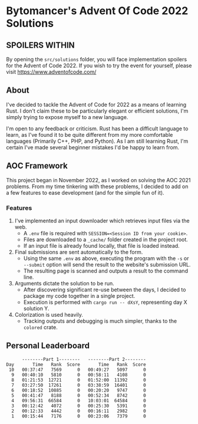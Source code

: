 # Bytomancer's Advent Of Code 2022 Solutions

## SPOILERS WITHIN

By opening the `src/solutions` folder,
you will face implementation spoilers for the Advent of Code 2022.
If you wish to try the event for yourself,
please visit https://www.adventofcode.com/

## About

I've decided to tackle the Advent of Code for 2022 as a means of learning Rust.
I don't claim these to be particularly elegant or efficient solutions,
I'm simply trying to expose myself to a new language.

I'm open to any feedback or criticism.
Rust has been a difficult language to learn,
as I've found it to be quite different from my more comfortable languages
(Primarily C++, PHP, and Python).
As I am still learning Rust,
I'm certain I've made several beginner mistakes I'd be happy to learn from.

## AOC Framework

This project began in November 2022,
as I worked on solving the AOC 2021 problems.
From my time tinkering with these problems,
I decided to add on a few features to ease development
(and for the simple fun of it).

### Features

1. I've implemented an input downloader which retrieves input files via the web.
   - A `.env` file is required with `SESSION=<Session ID from your cookie>`.
   - Files are downloaded to a `_cache/` folder created in the project root.
   - If an input file is already found locally, that file is loaded instead.
2. Final submissions are sent automatically to the form.
   - Using the same `.env` as above,
     executing the program with the `-s` or `--submit`
     option will send the result to the website's submission URL.
   - The resulting page is scanned and outputs a result to the command line.
3. Arguments dictate the solution to be run.
   - After discovering significant re-use between the days,
     I decided to package my code together in a single project.
   - Execution is performed with `cargo run -- dXsY`,
     representing day X solution Y.
4. Colorization is used heavily.
   - Tracking outputs and debugging is much simpler,
     thanks to the `colored` crate.

## Personal Leaderboard

```
      --------Part 1--------   --------Part 2--------
Day       Time   Rank  Score       Time   Rank  Score
 10   00:37:47   7569      0   00:49:27   5097      0
  9   00:40:10   5810      0   00:58:11   4108      0
  8   01:21:53  12721      0   01:52:00  11392      0
  7   03:27:50  17261      0   03:38:59  16401      0
  6   00:18:52  10885      0   00:20:20   9747      0
  5   00:41:47   8188      0   00:52:34   8742      0
  4   09:56:31  66584      0   10:03:01  64584      0
  3   00:12:42   4072      0   00:25:30   5391      0
  2   00:12:33   4442      0   00:16:11   2982      0
  1   00:15:44   7176      0   00:23:06   7379      0
```
